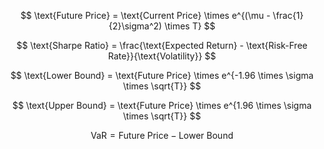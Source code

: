 $$
\text{Future Price} = \text{Current Price} \times e^{(\mu - \frac{1}{2}\sigma^2) \times T}
$$

$$
\text{Sharpe Ratio} = \frac{\text{Expected Return} - \text{Risk-Free Rate}}{\text{Volatility}}
$$

$$
\text{Lower Bound} = \text{Future Price} \times e^{-1.96 \times \sigma \times \sqrt{T}}
$$

$$
\text{Upper Bound} = \text{Future Price} \times e^{1.96 \times \sigma \times \sqrt{T}}
$$

$$
\text{VaR} = \text{Future Price} - \text{Lower Bound}
$$
